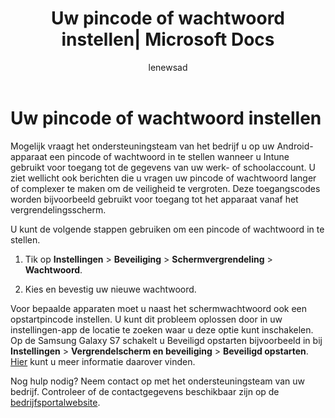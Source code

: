 ﻿---
title: Uw pincode of wachtwoord instellen| Microsoft Docs
description: ''
keywords: ''
author: lenewsad
ms.author: lanewsad
manager: dougeby
ms.date: 02/07/2018
ms.topic: article
ms.prod: ''
ms.service: microsoft-intune
ms.technology: ''
ms.assetid: b29ac1bb-ef57-4ef1-9ea5-191ee8694e58
searchScope:
- User help
ROBOTS: ''
ms.reviewer: arnab
ms.suite: ems
ms.custom: intune-enduser
ms.openlocfilehash: daf25bab90ccc73f782ca93d84f67e06e12f043a
ms.sourcegitcommit: 5eba4bad151be32346aedc7cbb0333d71934f8cf
ms.translationtype: HT
ms.contentlocale: nl-NL
ms.lasthandoff: 04/16/2018
---
# <a name="set-your-pin-or-password"></a>Uw pincode of wachtwoord instellen

Mogelijk vraagt het ondersteuningsteam van het bedrijf u op uw Android-apparaat een pincode of wachtwoord in te stellen wanneer u Intune gebruikt voor toegang tot de gegevens van uw werk- of schoolaccount. U ziet wellicht ook berichten die u vragen uw pincode of wachtwoord langer of complexer te maken om de veiligheid te vergroten. Deze toegangscodes worden bijvoorbeeld gebruikt voor toegang tot het apparaat vanaf het vergrendelingsscherm.

U kunt de volgende stappen gebruiken om een pincode of wachtwoord in te stellen.

1.  Tik op **Instellingen** > **Beveiliging** > **Schermvergrendeling** > **Wachtwoord**.

2.  Kies en bevestig uw nieuwe wachtwoord.

Voor bepaalde apparaten moet u naast het schermwachtwoord ook een opstartpincode instellen. U kunt dit probleem oplossen door in uw instellingen-app de locatie te zoeken waar u deze optie kunt inschakelen. Op de Samsung Galaxy S7 schakelt u Beveiligd opstarten bijvoorbeeld in bij **Instellingen** > **Vergrendelscherm en beveiliging** > **Beveiligd opstarten**. [Hier](/intune-user-help/your-device-appears-encrypted-but-cp-says-otherwise-android) kunt u meer informatie daarover vinden. 

Nog hulp nodig? Neem contact op met het ondersteuningsteam van uw bedrijf. Controleer of de contactgegevens beschikbaar zijn op de [bedrijfsportalwebsite](https://portal.manage.microsoft.com#HelpDeskDialog).
